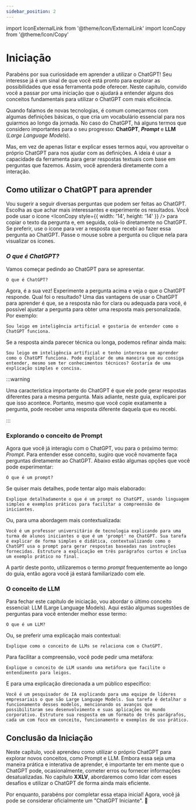 ```yaml
---
sidebar_position: 2
---
```

import IconExternalLink from '@theme/Icon/ExternalLink'
import IconCopy from '@theme/Icon/Copy'

# Iniciação
Parabéns por sua curiosidade em aprender a utilizar o ChatGPT! Seu interesse já é um sinal de que você está pronto para explorar as possibilidades que essa ferramenta pode oferecer. Neste capítulo, convido você a passar por uma iniciação que o ajudará a entender alguns dos conceitos fundamentais para utilizar o ChatGPT com mais eficiência.

Quando falamos de novas tecnologias, é comum começarmos com algumas definições básicas, o que cria um vocabulário essencial para nos guiarmos ao longo da jornada. No caso do ChatGPT, há alguns termos que considero importantes para o seu progresso: **ChatGPT**, ***Prompt*** e **LLM** (*Large Language Models*).

Mas, em vez de apenas listar e explicar esses termos aqui, vou aproveitar o próprio ChatGPT para nos ajudar com as definições. A ideia é usar a capacidade da ferramenta para gerar respostas textuais com base em perguntas que fazemos. Assim, você aprenderá diretamente com a interação.

## Como utilizar o ChatGPT para aprender
Vou sugerir a seguir diversas perguntas que podem ser feitas ao ChatGPT. Escolha as que achar mais interessantes e experimente os resultados. Você pode usar o ícone <IconCopy style={{ width: '14', height: '14' }} /> para copiar o texto da pergunta e, em seguida, colá-lo diretamente no ChatGPT. Se preferir, use o ícone <IconExternalLink /> para ver a resposta que recebi ao fazer essa pergunta ao ChatGPT. Passe o mouse sobre a pergunta ou clique nela para visualizar os ícones.

### *O que é ChatGPT?*
Vamos começar pedindo ao ChatGPT para se apresentar.
```url link='https://chatgpt.com/share/3de5759c-58fe-4395-bf6c-35e8ffc45ad9'
O que é ChatGPT?
```
Agora, é a sua vez! Experimente a pergunta acima e veja o que o ChatGPT responde. Qual foi o resultado? Uma das vantagens de usar o ChatGPT para aprender é que, se a resposta não for clara ou adequada para você, é possível ajustar a pergunta para obter uma resposta mais personalizada. Por exemplo:

```url link='https://chatgpt.com/share/cf22a64e-8c44-4fde-8e40-e6f0a99af36b'
Sou leigo em inteligência artificial e gostaria de entender como o ChatGPT funciona.
```
Se a resposta ainda parecer técnica ou longa, podemos refinar ainda mais:
```url wordWrap link='https://chatgpt.com/share/a86dc5d9-c14d-4c96-a38e-2190551b8ee3'
Sou leigo em inteligência artificial e tenho interesse em aprender como o ChatGPT funciona. Pode explicar de uma maneira que eu consiga entender, mesmo sem ter conhecimentos técnicos? Gostaria de uma explicação simples e concisa.
```
:::warning

Uma característica importante do ChatGPT é que ele pode gerar respostas diferentes para a mesma pergunta. Mais adiante, neste guia, explicarei por que isso acontece. Portanto, mesmo que você copie exatamente a pergunta, pode receber uma resposta diferente daquela que eu recebi.

:::

### Explorando o conceito de Prompt
Agora que você já interagiu com o ChatGPT, vou para o próximo termo: *Prompt*. Para entender esse conceito, sugiro que você novamente faça perguntas diretamente ao ChatGPT. Abaixo estão algumas opções que você pode experimentar:

```url wordWrap link='https://chatgpt.com/share/5d8411f1-455a-4dd2-82b7-04f1c3064be6'
O que é um prompt?
```
Se quiser mais detalhes, pode tentar algo mais elaborado:
```url wordWrap link='https://chatgpt.com/share/a8d61274-27f7-4826-b1de-110d111e3efe'
Explique detalhadamente o que é um prompt no ChatGPT, usando linguagem simples e exemplos práticos para facilitar a compreensão de iniciantes.
```
Ou, para uma abordagem mais contextualizada:
```url wordWrap link='https://chatgpt.com/share/60bb661c-d4ad-4e4e-b632-fe8154c1b676'
Você é um professor universitário de tecnologia explicando para uma turma de alunos iniciantes o que é um 'prompt' no ChatGPT. Sua tarefa é explicar de forma simples e didática, contextualizando como o ChatGPT usa o prompt para gerar respostas baseadas nas instruções fornecidas. Estruture a explicação em três parágrafos curtos e inclua um exemplo prático no final.
```
A partir deste ponto, utilizaremos o termo *prompt* frequentemente ao longo do guia, então agora você já estará familiarizado com ele.

### O conceito de LLM
Para fechar este capítulo de iniciação, vou abordar o último conceito essencial: LLM (Large Language Models). Aqui estão algumas sugestões de perguntas para você entender melhor esse termo:

```url wordWrap link='https://chatgpt.com/share/cb37f9ef-1977-4053-95e6-af9f562e7b27'
O que é um LLM?
```
Ou, se preferir uma explicação mais contextual:
```url wordWrap link='https://chatgpt.com/share/103f0ce6-323d-4633-a79d-65c7cad00566'
Explique como o conceito de LLMs se relaciona com o ChatGPT.
```
Para facilitar a compreensão, você pode pedir uma metáfora:
```url wordWrap link='https://chatgpt.com/share/0f7e80d3-95be-4630-b44c-e17fa91c0a11'
Explique o conceito de LLM usando uma metáfora que facilite o entendimento para leigos.
```
E para uma explicação direcionada a um público específico:
```url wordWrap link='https://chatgpt.com/share/541ec93b-24b2-45d5-b29c-89dc94421655'
Você é um pesquisador de IA explicando para uma equipe de líderes empresariais o que são Large Language Models. Sua tarefa é detalhar o funcionamento desses modelos, mencionando os avanços que possibilitaram seu desenvolvimento e suas aplicações no mundo corporativo. Estruture sua resposta em um formato de três parágrafos, cada um com foco em conceito, funcionamento e exemplos de uso prático.
```

## Conclusão da Iniciação
Neste capítulo, você aprendeu como utilizar o próprio ChatGPT para explorar novos conceitos, como Prompt e LLM. Embora essa seja uma maneira prática e interativa de aprender, é importante ter em mente que o ChatGPT pode, ocasionalmente, cometer erros ou fornecer informações desatualizadas. No capítulo **XXLV**, abordaremos como lidar com esses desafios e utilizar o ChatGPT de forma ainda mais eficiente.

Por enquanto, parabéns por completar essa etapa inicial! Agora, você já pode se considerar oficialmente um "ChatGPT Iniciante". 🎉